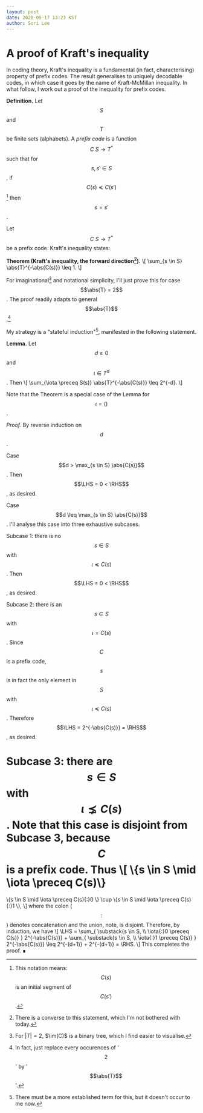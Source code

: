```yaml
---
layout: post
date: 2020-05-17 13:23 KST
author: Sori Lee
---
```


# A proof of Kraft's inequality

In coding theory, Kraft's inequality is a fundamental (in fact,
characterising) property of prefix codes. The result generalises to
uniquely decodable codes, in which case it goes by the name of
Kraft-McMillan inequality. In what follow, I work out a proof of the
inequality for prefix codes.

**Definition.** Let $$
\newcommand{\:}{\colon}
\newcommand{\abs}[1]{\left\lvert#1\right\rvert}
\newcommand{\LHS}{\text{LHS}}
\newcommand{\RHS}{\text{RHS}}
S$$ and $$T$$ be finite sets (alphabets). A
*prefix code* is a function $$C\: S \to T^*$$ such that for
$$s,s' \in S$$, if $$C(s) \preceq C(s')$$[^1] then $$s = s'$$.

[^1]: This notation means: $$C(s)$$ is an initial segment of
      $$C(s')$$.

Let $$C\: S \to T^*$$ be a prefix code. Kraft's inequality states:

**Theorem (Kraft's inequality, the forward direction[^2]).**
\\[ \sum_{s \in S} \abs{T}^{-\abs{C(s)}} \leq 1. \\]

[^2]: There is a converse to this statement, which I'm not bothered
      with today.

For imaginational[^3] and notational simplicity, I'll just prove this
for case $$\abs{T} = 2$$. The proof readily adapts to general
$$\abs{T}$$.[^4]

[^3]: For $|T| = 2$, $\im(C)$ is a binary tree, which I find easier to
      visualise.

[^4]: In fact, just replace every occurences of '$$2$$' by
      '$$\abs{T}$$'.

My strategy is a "stateful induction"[^5], manifested in the following
statement. 

[^5]: There must be a more established term for this, but it doesn't
      occur to me now.

**Lemma.** Let $$d \geq 0$$ and $$\iota \in T^d$$. Then
\\[ \sum_{\iota \preceq S(s)} \abs{T}^{-\abs{C(s)}} \leq 2^{-d}. \\]

Note that the Theorem is a special case of the Lemma for
$$\iota = ()$$.

*Proof.* By reverse induction on $$d$$.

Case $$d > \max_{s \in S} \abs{C(s)}$$. Then $$\LHS = 0 < \RHS$$, as
desired.

Case $$d \leq \max_{s \in S} \abs{C(s)}$$. I'll analyse this case into
three exhaustive subcases.

Subcase 1: there is no $$s \in S$$ with $$\iota \preceq C(s)$$. Then
$$\LHS = 0 < \RHS$$, as desired.

Subcase 2: there is an $$s \in S$$ with $$\iota = C(s)$$. Since $$C$$
is a prefix code, $$s$$ is in fact the only element in $$S$$ with
$$\iota \preceq C(s)$$. Therefore $$\LHS = 2^{-\abs{C(s)}} = \RHS$$,
as desired.

Subcase 3: there are $$s \in S$$ with $$\iota ⪱ C(s)$$. Note
that this case is disjoint from Subcase 3, because $$C$$ is a prefix
code. Thus
\\[
\\{s \in S \mid \iota \preceq C(s)\\}
=
\\{s \in S \mid \iota \preceq C(s){:}0 \\}
\cup
\\{s \in S \mid \iota \preceq C(s){:}1 \\},
\\]
where the colon ($$:$$) denotes concatenation and the union, note,
is disjoint. Therefore, by induction, we have
\\[
\LHS
=    \sum_{
       \substack{s \in S, \\\\ \iota{:}0 \preceq C(s)}
     } 2^{-\abs{C(s)}}
     +
     \sum_{
       \substack{s \in S, \\\\ \iota{:}1 \preceq C(s)}
     } 2^{-\abs{C(s)}}
\leq 2^{-(d+1)} + 2^{-(d+1)}
=    \RHS.
\\]
This completes the proof. ∎
